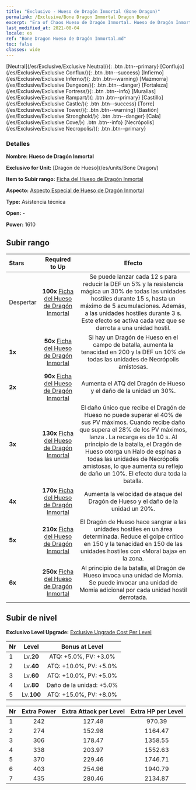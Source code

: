 ```yaml
---
title: "Exclusivo - Hueso de Dragón Inmortal (Bone Dragon)"
permalink: /Exclusive/Bone Dragon Immortal Dragon Bone/
excerpt: "Era of Chaos Hueso de Dragón Inmortal. Hueso de Dragón Inmortal. Era of Chaos Exclusivo Hueso de Dragón Inmortal. Dragón de Hueso Exclusivo."
last_modified_at: 2021-08-04
locale: es
ref: "Bone Dragon Hueso de Dragón Inmortal.md"
toc: false
classes: wide
---
```

 [Neutral](/es/Exclusive/Exclusive Neutral/){: .btn .btn--primary} [Conflujo](/es/Exclusive/Exclusive Conflux/){: .btn .btn--success} [Infierno](/es/Exclusive/Exclusive Inferno/){: .btn .btn--warning} [Mazmorra](/es/Exclusive/Exclusive Dungeon/){: .btn .btn--danger} [Fortaleza](/es/Exclusive/Exclusive Fortress/){: .btn .btn--info} [Murallas](/es/Exclusive/Exclusive Rampart/){: .btn .btn--primary} [Castillo](/es/Exclusive/Exclusive Castle/){: .btn .btn--success} [Torre](/es/Exclusive/Exclusive Tower/){: .btn .btn--warning} [Bastión](/es/Exclusive/Exclusive Stronghold/){: .btn .btn--danger} [Cala](/es/Exclusive/Exclusive Cove/){: .btn .btn--info} [Necrópolis](/es/Exclusive/Exclusive Necropolis/){: .btn .btn--primary} 

### Detalles
 **Nombre: Hueso de Dragón Inmortal** 

 **Exclusivo for Unit:** [Dragón de Hueso](/es/units/Bone Dragon/) 

 **Item to Subir rango:** [Ficha del Hueso de Dragón Inmortal](/ItemsES/con_980/)

 **Aspecto:** [Aspecto Especial de Hueso de Dragón Inmortal](/ItemsES/con_648/)

 **Type:** Asistencia técnica

 **Open:** -

 **Power:** 1610

## Subir rango

  |     Stars    |  Required to Up | Efecto |
  |:-------------|:---------------:|:---------------:|
  |  Despertar  | **100x** [Ficha del Hueso de Dragón Inmortal](/ItemsES/con_980/) | <Dragon Power> Se puede lanzar cada 12 s para reducir la DEF un 5% y la resistencia mágica un 30% de todas las unidades hostiles durante 15 s, hasta un máximo de 5 acumulaciones. Además, <silence> a las unidades hostiles durante 3 s. Este efecto se activa cada vez que se derrota a una unidad hostil. |
  | **1x** <i class="fas fa-star"/> | **50x** [Ficha del Hueso de Dragón Inmortal](/ItemsES/con_980/) | Si hay un Dragón de Hueso en el campo de batalla, aumenta la tenacidad en 200 y la DEF un 10% de todas las unidades de Necrópolis amistosas. |
  | **2x** <i class="fas fa-star"/> | **90x** [Ficha del Hueso de Dragón Inmortal](/ItemsES/con_980/) | Aumenta el ATQ del Dragón de Hueso y el daño de la unidad un 30%. |
  | **3x** <i class="fas fa-star"/> | **130x** [Ficha del Hueso de Dragón Inmortal](/ItemsES/con_980/) | El daño único que recibe el Dragón de Hueso no puede superar el 40% de sus PV máximos. Cuando recibe daño que supera el 28% de los PV máximos, lanza <Dragon Power>. La recarga es de 10 s. Al principio de la batalla, el Dragón de Hueso otorga un Halo de espinas a todas las unidades de Necrópolis amistosas, lo que aumenta su reflejo de daño un 10%. El efecto dura toda la batalla. |
  | **4x** <i class="fas fa-star"/> | **170x** [Ficha del Hueso de Dragón Inmortal](/ItemsES/con_980/) | Aumenta la velocidad de ataque del Dragón de Hueso y el daño de la unidad un 20%. |
  | **5x** <i class="fas fa-star"/> | **210x** [Ficha del Hueso de Dragón Inmortal](/ItemsES/con_980/) | El Dragón de Hueso hace sangrar a las unidades hostiles en un área determinada. Reduce el golpe crítico en 150 y la tenacidad en 150 de las unidades hostiles con «Moral baja» en la zona. |
  | **6x** <i class="fas fa-star"/> | **250x** [Ficha del Hueso de Dragón Inmortal](/ItemsES/con_980/) | Al principio de la batalla, el Dragón de Hueso invoca una unidad de Momia. Se puede invocar una unidad de Momia adicional por cada unidad hostil derrotada. |


## Subir de nivel
 **Exclusivo Level Upgrade:** [Exclusive Upgrade Cost Per Level](/Exclusive/ExclusiveUpgradeCostPerLevel/)

  |  Nr  |   Level  | Bonus at Level |
  |:-----|:--------:|:--------------:|
  | 1 | Lv.**20** | ATQ: +5.0%, PV: +3.0% |
  | 2 | Lv.**40** | ATQ: +10.0%, PV: +5.0% |
  | 3 | Lv.**60** | ATQ: +10.0%, PV: +5.0% |
  | 4 | Lv.**80** | Daño de la unidad: +5.0% |
  | 5 | Lv.**100** | ATQ: +15.0%, PV: +8.0% |


  |  Nr  |  Extra Power | Extra Attack per Level | Extra HP per Level |
  |:-----|:--------:|:--------:|:--------:|
  | 1 | 242 | 127.48 | 970.39 |
  | 2 | 274 | 152.98 | 1164.47 |
  | 3 | 306 | 178.47 | 1358.55 |
  | 4 | 338 | 203.97 | 1552.63 |
  | 5 | 370 | 229.46 | 1746.71 |
  | 6 | 403 | 254.96 | 1940.79 |
  | 7 | 435 | 280.46 | 2134.87 |


